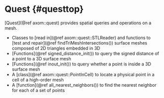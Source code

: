 Quest {#questtop}
========

[Quest](@ref axom::quest) provides spatial queries and operations on a mesh.
- Classes to [read in](@ref axom::quest::STLReader) and functions to
  [test and repair](@ref findTriMeshIntersections()) surface meshes
  composed of 2D triangles embedded in 3D
- [Functions](@ref signed_distance_init()) to query the signed distance of a
  point to a 3D surface mesh
- [Functions](@ref inout_init()) to query whether a point is inside a 3D surface mesh
- A [class](@ref axom::quest::PointInCell) to locate a physical point in a cell
  of a high-order mesh
- A [function](@ref all_nearest_neighbors()) to find the nearest neighbor for each
  of a set of points
